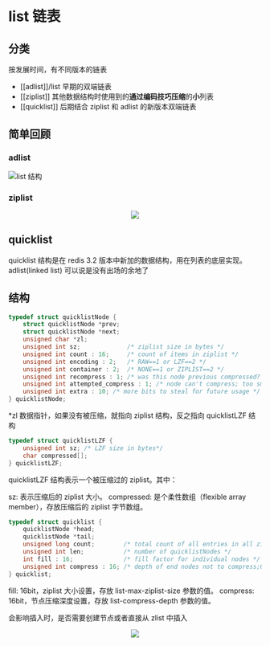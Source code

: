 # list 链表

## 分类
按发展时间，有不同版本的链表
 - [[adlist]]/list 早期的双端链表
 - [[ziplist]] 其他数据结构时使用到的**通过编码技巧压缩**的**小**列表
 - [[quicklist]] 后期结合 ziplist 和 adlist 的新版本双端链表

## 简单回顾
### adlist 
![list 结构](http://zpengg.oss-cn-shenzhen.aliyuncs.com/img/16113878972b443a.png)

### ziplist
<div align="center"> <img src="http://zpengg.oss-cn-shenzhen.aliyuncs.com/img/7ffb02c911e8745ec6341106c98f7aea.png"/> </div>


## quicklist 
quicklist 结构是在 redis 3.2 版本中新加的数据结构，用在列表的底层实现。
adlist(linked list) 可以说是没有出场的余地了

## 结构
```C 
typedef struct quicklistNode {
    struct quicklistNode *prev;
    struct quicklistNode *next;
    unsigned char *zl;
    unsigned int sz;             /* ziplist size in bytes */
    unsigned int count : 16;     /* count of items in ziplist */
    unsigned int encoding : 2;   /* RAW==1 or LZF==2 */
    unsigned int container : 2;  /* NONE==1 or ZIPLIST==2 */
    unsigned int recompress : 1; /* was this node previous compressed? */
    unsigned int attempted_compress : 1; /* node can't compress; too small */
    unsigned int extra : 10; /* more bits to steal for future usage */
} quicklistNode;
```

*zl 数据指针，如果没有被压缩，就指向 ziplist 结构，反之指向 quicklistLZF 结构 

```C
typedef struct quicklistLZF {
    unsigned int sz; /* LZF size in bytes*/
    char compressed[];
} quicklistLZF;
```

quicklistLZF 结构表示一个被压缩过的 ziplist。其中：

sz: 表示压缩后的 ziplist 大小。
compressed: 是个柔性数组（flexible array member），存放压缩后的 ziplist 字节数组。

```C
typedef struct quicklist {
    quicklistNode *head;
    quicklistNode *tail;
    unsigned long count;        /* total count of all entries in all ziplists */
    unsigned int len;           /* number of quicklistNodes */
    int fill : 16;              /* fill factor for individual nodes */
    unsigned int compress : 16; /* depth of end nodes not to compress;0=off */
} quicklist;
```

fill: 16bit，ziplist 大小设置，存放 list-max-ziplist-size 参数的值。
compress: 16bit，节点压缩深度设置，存放 list-compress-depth 参数的值。

会影响插入时，是否需要创建节点或者直接从 zlist 中插入

<div align="center"> <img src="http://zpengg.oss-cn-shenzhen.aliyuncs.com/img/fcdb2c189d2caf83b7450c0c914b6244.png"/> </div>
